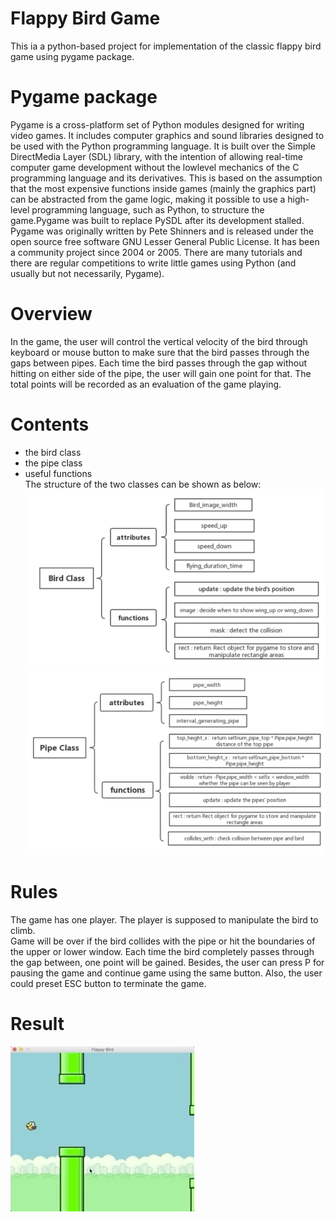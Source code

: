 # Flappy Bird Game
This ia a python-based project for implementation of the classic flappy bird game using pygame package.
# Pygame package
Pygame is a cross-platform set of Python modules designed for writing video games.
It includes computer graphics and sound libraries designed to be used with the Python
programming language. It is built over the Simple DirectMedia Layer (SDL) library,
with the intention of allowing real-time computer game development without the lowlevel
mechanics of the C programming language and its derivatives. This is based on
the assumption that the most expensive functions inside games (mainly the graphics
part) can be abstracted from the game logic, making it possible to use a high-level
programming language, such as Python, to structure the game.Pygame was built to
replace PySDL after its development stalled. Pygame was originally written by Pete
Shinners and is released under the open source free software GNU Lesser General
Public License. It has been a community project since 2004 or 2005. There are many
tutorials and there are regular competitions to write little games using Python (and
usually but not necessarily, Pygame).
# Overview
In the game, the user will control the vertical velocity of the bird through keyboard or mouse button to make sure that the bird passes through the gaps between pipes. Each time the bird passes through the gap without hitting on either side of the pipe, the user will gain one point for that. The total points will be recorded as an evaluation of the game playing.
# Contents
 - the bird class
 - the pipe class
 - useful functions  
 The structure of the two classes can be shown as below:  
 ![image](https://github.com/RecursiveMatrix/course_projects/blob/master/python%20game%20project/screenshots/bird.jpg)
 ![image](https://github.com/RecursiveMatrix/course_projects/blob/master/python%20game%20project/screenshots/pipe.jpg)
 
# Rules
The game has one player. The player is supposed to manipulate the bird to climb.  
Game will be over if the bird collides with the pipe or hit the boundaries of the upper or lower window. Each time the bird completely passes through the gap between, one point will be gained. Besides, the user can press P for pausing the game and continue game using the same button. Also, the user could preset ESC button to terminate the game.

# Result
 ![image](https://github.com/RecursiveMatrix/course_projects/blob/master/python%20game%20project/screenshots/flappybird_demo.gif) 
